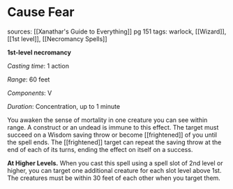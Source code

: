 # Cause Fear
sources: [[Xanathar's Guide to Everything]] pg 151
tags: warlock, [[Wizard]], [[1st level]], [[Necromancy Spells]]

**1st-level necromancy**

*Casting time*: 1 action

*Range*: 60 feet

*Components*: V

*Duration*: Concentration, up to 1 minute

You awaken the sense of mortality in one creature you can see within range. A construct or an undead is immune to this effect. The target must succeed on a Wisdom saving throw or become [[frightened]] of you until the spell ends. The [[frightened]] target can repeat the saving throw at the end of each of its turns, ending the effect on itself on a success.

**At Higher Levels.** When you cast this spell using a spell slot of 2nd level or higher, you can target one additional creature for each slot level above 1st. The creatures must be within 30 feet of each other when you target them.
